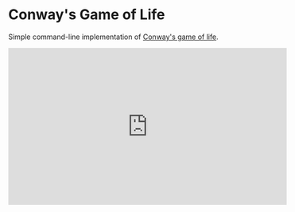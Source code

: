 # Conway's Game of Life

Simple command-line implementation of [Conway's game of life](https://en.wikipedia.org/wiki/Conway%27s_Game_of_Life).

<iframe width="560" height="315" src="https://www.youtube.com/embed/u_pnJpBSkAk" title="YouTube video player" frameborder="0" allow="accelerometer; autoplay; clipboard-write; encrypted-media; gyroscope; picture-in-picture; web-share" allowfullscreen></iframe>
